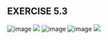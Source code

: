 ## EXERCISE 5.3
![image](https://user-images.githubusercontent.com/20998959/143479289-98c0ec23-60a2-436d-8f64-5f754c837be4.png)
[![](https://img.youtube.com/vi/n1KVVFChSGg/0.jpg)](https://www.youtube.com/watch?v=n1KVVFChSGg)
![image](https://user-images.githubusercontent.com/20998959/143481841-7f38e9f0-b3e9-4c45-a155-0a513d7916f4.png)
![image](https://user-images.githubusercontent.com/20998959/143482010-27d9ca9b-7809-463a-8b3a-bdb520a779ad.png)
[![](https://img.youtube.com/vi/l3tPddK8hYA/0.jpg)](https://www.youtube.com/watch?v=l3tPddK8hYA)
